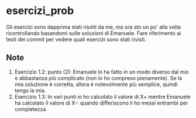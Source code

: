 # esercizi_prob
Gli esercizi sono dapprima stati risolti da me, ma ora sto un po' alla volta ricontrollando basandomi sulle soluzioni di Emanuele. Fare riferimento ai testi dei commit per vedere quali esercizi sono stati rivisti.

## Note
1. Esercizio 1.2: punto (2): Emanuele lo ha fatto in un modo diverso dal mio e abbastanza più complicato (non lo ho compreso pienamente). Se la mia soluzione è corretta, allora è notevolmente più semplice, quindi tengo la mia.
2. Esercizio 1.3: In vari punti io ho calcolato il valore di X+ mentre Emanuele ha calcolato il valore di X-: quando differiscono li ho messi entrambi per completezza.
